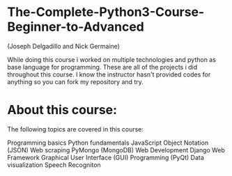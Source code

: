 # The-Complete-Python3-Course-Beginner-to-Advanced
(Joseph Delgadillo and Nick Germaine)

While doing this course i worked on multiple technologies and python as base language for programming. These are all of the projects i did throughout this course. I know the instructor hasn't provided codes for anything so you can fork my repository and try.

# About this course:
The following topics are covered in this course:

Programming basics
Python fundamentals
JavaScript Object Notation (JSON)
Web scraping
PyMongo (MongoDB)
Web Development
Django Web Framework
Graphical User Interface (GUI) Programming (PyQt)
Data visualization
Speech Recogniton
